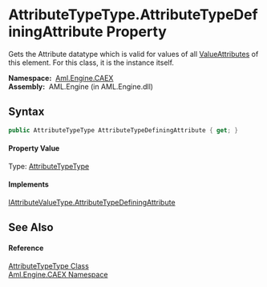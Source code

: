 AttributeTypeType.AttributeTypeDefiningAttribute Property
=========================================================
Gets the Attribute datatype which is valid for values of all [ValueAttributes][1] of this element. For this class, it is the instance itself.

  **Namespace:**  [Aml.Engine.CAEX][2]  
  **Assembly:**  AML.Engine (in AML.Engine.dll)

Syntax
------

```csharp
public AttributeTypeType AttributeTypeDefiningAttribute { get; }
```

#### Property Value
Type: [AttributeTypeType][3]
#### Implements
[IAttributeValueType.AttributeTypeDefiningAttribute][4]  


See Also
--------

#### Reference
[AttributeTypeType Class][3]  
[Aml.Engine.CAEX Namespace][2]  

[1]: ValueAttributes.md
[2]: ../README.md
[3]: README.md
[4]: ../IAttributeValueType/AttributeTypeDefiningAttribute.md
[5]: https://www.automationml.org
[6]: ../../icons/logoShade.png